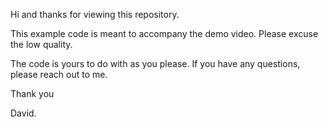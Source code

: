 Hi and thanks for viewing this repository. 

This example code is meant to accompany the demo video.
Please excuse the low quality.

The code is yours to do with as you please. If you have any questions, please reach out to me.

Thank you

David.
